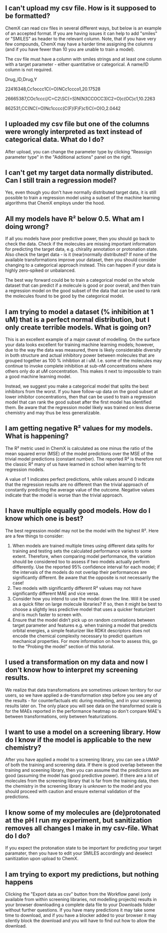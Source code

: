 ## I can't upload my csv file. How is it supposed to be formatted?

ChemX can read csv files in several different ways, but below is an example of an accepted format. If you are having issues it can help to add "smiles" or "SMILES" as header to the relevant column. Note, that if you have very few compounds, ChemX may have a harder time assigning the columns (and if you have fewer than 10 you are unable to train a model). 

The csv file must have a column with smiles strings and at least one column with a target parameter - either quantitative or categorical. A name/ID column is not required.

Drug_ID,Drug,Y

22416348,Cc1occc1C(=O)NCc1ccco1,20.17528

26665387,COc1ccc(/C=C2\SC(=S)N(N3CCOCC3)C2=O)c(OC)c1,10.2263

862531,CC(NC(=O)Nc1cccc(C(F)(F)F)c1)C(=O)O,2.0442

## I uploaded my csv file but one of the columns were wrongly interpreted as text instead of categorical data. What do I do?

After upload, you can change the parameter type by clicking "Reassign parameter type" in the "Additional actions" panel on the right. 

## I can't get my target data normally distributed. Can I still train a regression model?

Yes, even though you don't have normally distributed target data, it is still possible to train a regression model using a subset of the machine learning algorithms that ChemX employs under the hood. 

## All my models have R² below 0.5. What am I doing wrong?

If all you models have poor predictive power, then you should go back to check the data. Check if the molecules are missing important information for predicting the target data, e.g. chirality annotation or protonation state. Also check the target data - is it (near)normally distributed? If none of the available transformations improve your dataset, then you should consider changing to a categorical approach instead. This can happen if your data is highly zero-spiked or unbalanced. 

The best way forward could be to train a categorical model on the whole dataset that can predict if a molecule is good or poor overall, and then train a regression model on the good subset of the data that can be used to rank the molecules found to be good by the categorical model.

## I am trying to model a dataset (% inhibition at 1 uM) that is a perfect normal distribution, but I only create terrible models. What is going on?

This is an excellent example of a major caveat of modelling. On the surface your data looks excellent for training machine learning models; however, due to the way the data was measured, there is likely considerable diversity in both structure and actual inhibitory power between molecules that are grouped together as 100 % inhibtion at i uM. I.e. some of the molecules may continue to invoke complete inhibition at sub-nM concentrations where others only do at uM concentration. This makes it next to impossible to train a good machine learning model. 

Instead, we suggest you make a categorical model that splits the best inhibitors from the worst. If you have follow-up data on the good subset at lower inhibitor concentrations, then that can be used to train a regression model that can rank the good subset after the first model has identified them. Be aware that the regression model likely was trained on less diverse chemistry and may thus be less generalizable. 

## I am getting negative R² values for my models. What is happening?

The R² metric used in ChemX is calculated as one minus the ratio of the mean squared error (MSE) of the model predictions over the MSE of the trivial model predictions (constant number). The reported R² is therefore not the classic R² many of us have learned in school when learning to fit regression models.

A value of 1 indicates perfect predictions, while values around 0 indicate that the regression results are no different than the trivial approach of constantly predicting the average value of the outcome. Negative values indicate that the model is worse than the trivial approach.

## I have multiple equally good models. How do I know which one is best?

The best regression model may not be the model with the highest R². Here are a few things to consider:

1. When models are trained multiple times using different data splits for training and testing sets the calculated performance varies to some extent. Therefore, when comparing model performance, the variation should be considered too to assess if two models actually perform differently. Use the reported 95% confidence interval for each model; if the intervals of the models do not overlap their performances are significantly different. Be aware that the opposite is not necessarily the case!
2. Two models with significantly different R² values may not have significantly different MAE and vice versa.
3. Consider how you intend to use the model down the line. Will it be used as a quick filter on large molecule libraries? If so, then it might be best to choose a slightly less predictive model that uses a quicker featurizert and is much faster to screen with.
4. Ensure that the model didn’t pick up on random correlations between target parameter and features e.g. when training a model that predicts orbital energies, a simple featurizer like RDKit descriptors does not encode the chemical complexity necessary to predict quantum mechanical properties. For more information on how to assess this, go to the “Probing the model” section of this tutorial.

## I used a transformation on my data and now I don't know how to interpret my screening results.

We realize that data transformations are sometimes unkown territory for our users, so we have applied a de-transformation step before you see any of the results - for counterfactuals etc during modelling, and in your screening results later on. The only place you will see data on the transformed scale is for the MAEs reported in the performance heatmap so don't conpare MAE's between transformations, only between featurizations.

## I want to use a model on a screening library. How do I know if the model is applicable to the new chemistry?

After you have applied a model to a screening library, you can see a UMAP of both the training and screening data. If there is good overlap between the training and sceening library, then you can assume that the predictions are good (assuming the model has good predictive power). If there are a lot of molecules from the screening library that is far from the training data, then the chemistry in the screening library is unknown to the model and you should proceed with caution and ensure external validation of the predictions.

## I know some of my molecules are (de)protonated at the pH I run my experiment, but sanitization removes all changes I make in my csv-file. What do I do?

If you expect the protonation state to be important for predicting your target paramater, then you have to edit your SMILES accordingly and deselect sanitization upon upload to ChemX.

## I am trying to export my predictions, but nothing happens

Clicking the "Export data as csv" button from the Workflow panel (only available from within screening libraries, not modelling projects) results in your browser downloading a complete data file to your Downloads folder without further questions. If you have many predictions it may take some time to download, and if you have a blocker added to your browser it may silently block the download and you will have to find out how to allow the download.
